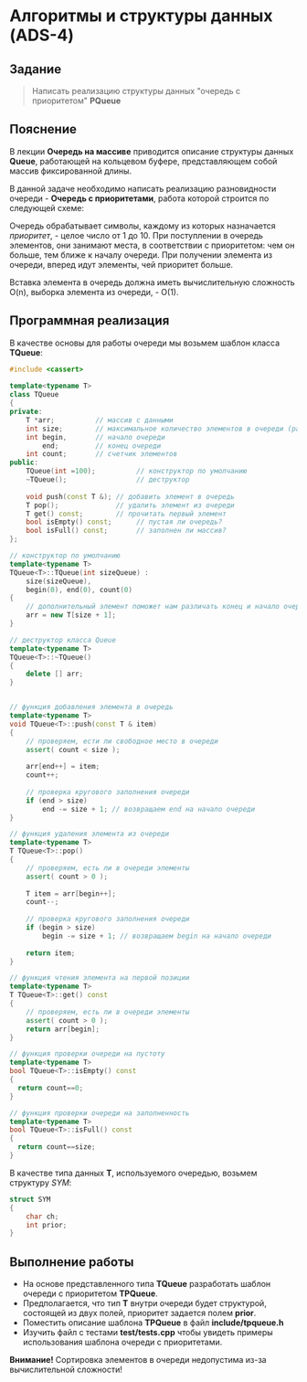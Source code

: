# Алгоритмы и структуры данных (ADS-4)

## Задание

> Написать реализацию структуры данных "очередь с приоритетом" **PQueue**

## Пояснение

В лекции **Очередь на массиве** приводится описание структуры данных **Queue**, работающей на кольцевом буфере, представляющем собой массив фиксированной длины.

В данной задаче необходимо написать реализацию разновидности очереди - **Очередь с приоритетами**, работа которой строится по следующей схеме:

Очередь обрабатывает символы, каждому из которых назначается *приоритет*, - целое число от 1 до 10. При поступлении в очередь элементов, они занимают места, в соответствии с приоритетом: чем он больше, тем ближе к началу очереди. При получении элемента из очереди, вперед идут элементы, чей приоритет больше.

Вставка элемента в очередь должна иметь вычислительную сложность O(n), выборка элемента из очереди, - O(1).

## Программная реализация

В качестве основы для работы очереди мы возьмем шаблон класса **TQueue**:


```C++
#include <cassert>
 
template<typename T>
class TQueue
{
private:
    T *arr;          // массив с данными
    int size;        // максимальное количество элементов в очереди (размер массива)
    int begin,       // начало очереди
        end;         // конец очереди
    int count;       // счетчик элементов
public:
    TQueue(int =100);          // конструктор по умолчанию
    ~TQueue();                 // деструктор
 
    void push(const T &); // добавить элемент в очередь
    T pop();              // удалить элемент из очереди
    T get() const;        // прочитать первый элемент
    bool isEmpty() const;      // пустая ли очередь?
    bool isFull() const;       // заполнен ли массив?
};

// конструктор по умолчанию
template<typename T>
TQueue<T>::TQueue(int sizeQueue) :
    size(sizeQueue), 
    begin(0), end(0), count(0)
{
    // дополнительный элемент поможет нам различать конец и начало очереди
    arr = new T[size + 1];
}

// деструктор класса Queue
template<typename T>
TQueue<T>::~TQueue()
{
    delete [] arr;
}


// функция добавления элемента в очередь
template<typename T>
void TQueue<T>::push(const T & item)
{
    // проверяем, ести ли свободное место в очереди
    assert( count < size );
 
    arr[end++] = item;
    count++;
 
    // проверка кругового заполнения очереди
    if (end > size)
        end -= size + 1; // возвращаем end на начало очереди
}

// функция удаления элемента из очереди
template<typename T>
T TQueue<T>::pop()
{
    // проверяем, есть ли в очереди элементы
    assert( count > 0 );
 
    T item = arr[begin++];
    count--;
 
    // проверка кругового заполнения очереди
    if (begin > size)
        begin -= size + 1; // возвращаем begin на начало очереди
 
    return item;
}

// функция чтения элемента на первой позиции
template<typename T>
T TQueue<T>::get() const 
{
    // проверяем, есть ли в очереди элементы
    assert( count > 0 );
    return arr[begin];
}

// функция проверки очереди на пустоту
template<typename T>
bool TQueue<T>::isEmpty() const
{
  return count==0;
}

// функция проверки очереди на заполненность
template<typename T>
bool TQueue<T>::isFull() const
{
  return count==size;
}
```

В качестве типа данных **T**, используемого очередью, возьмем структуру *SYM*:

```c++
struct SYM
{
	char ch;
	int prior;
}
```

## Выполнение работы

- На основе представленного типа **TQueue** разработать шаблон очереди с приоритетом **TPQueue**.
- Предполагается, что тип **T** внутри очереди будет структурой, состоящей из двух полей, приоритет задается полем **prior**.
- Поместить описание шаблона **TPQueue** в файл **include/tpqueue.h**
- Изучить файл с тестами **test/tests.cpp** чтобы увидеть примеры использования шаблона очереди с приоритетами.


**Внимание!** Сортировка элементов в очереди недопустима из-за вычислительной сложности!
